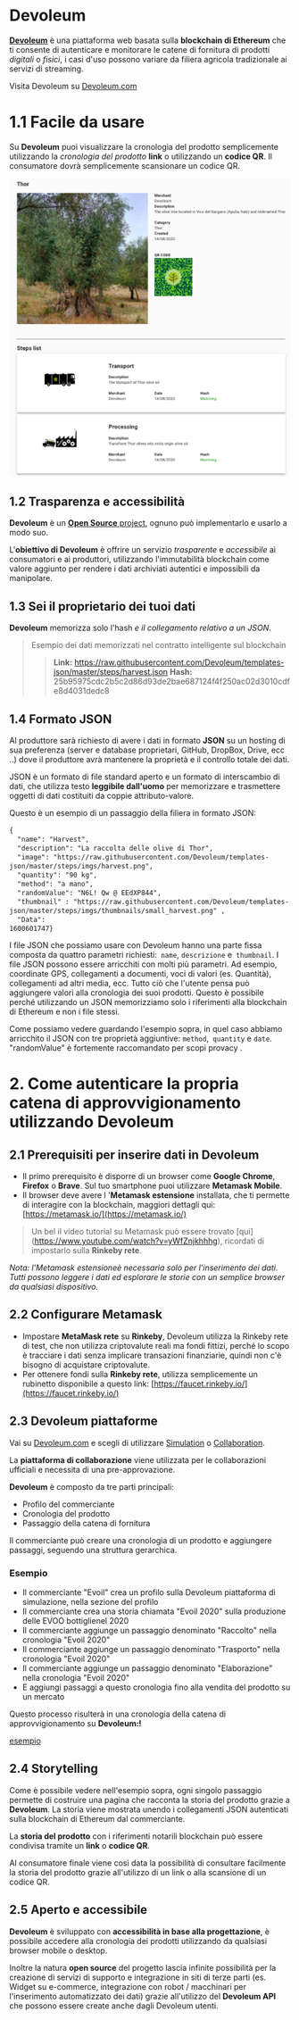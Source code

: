 # Devoleum
**[Devoleum](devoleum.com)** è una piattaforma web basata sulla **blockchain di Ethereum** che ti consente di autenticare e monitorare le catene di fornitura di prodotti *digitali* o *fisici*, i casi d'uso possono variare da filiera agricola tradizionale ai servizi di streaming.

Visita Devoleum su [Devoleum.com](Devoleum.com)

# 1.1 Facile da usare

Su **Devoleum** puoi visualizzare la cronologia del prodotto semplicemente utilizzando la *cronologia del prodotto* **link** o utilizzando un **codice QR**. Il consumatore dovrà semplicemente scansionare un codice QR.

![esempio](https://github.com/Devoleum/docs/blob/master/img/EN/easytouse_en.png?raw=true)

## 1.2 Trasparenza e accessibilità 

**Devoleum** è un [**Open Source** project](https://github.com/Devoleum), ognuno può implementarlo e usarlo a modo suo. 

L'**obiettivo di Devoleum** è offrire un servizio *trasparente* e *accessibile* ai consumatori e ai produttori, utilizzando l'immutabilità blockchain come valore aggiunto per rendere i dati archiviati autentici e impossibili da manipolare.

## 1.3 Sei il proprietario dei tuoi dati

**Devoleum** memorizza solo l'hash *e il collegamento relativo a un JSON*.


> Esempio dei dati memorizzati nel contratto intelligente sul
blockchain
>>**Link:**
https://raw.githubusercontent.com/Devoleum/templates-json/master/steps/harvest.json
>>**Hash:** 25b95975cdc2b5c2d86d93de2bae687124f4f250ac02d3010cdfe8d4031dedc8

## 1.4 Formato JSON

Al produttore sarà richiesto di avere i dati in formato **JSON** su un hosting di sua preferenza (server e database proprietari, GitHub, DropBox, Drive, ecc ..) dove il produttore avrà mantenere la proprietà e il controllo totale dei dati.

JSON è un formato di file standard aperto e un formato di interscambio di dati, che utilizza testo **leggibile dall'uomo** per memorizzare e trasmettere oggetti di dati costituiti da coppie attributo-valore. 

Questo è un esempio di un passaggio della filiera in formato JSON:
```
{
  "name": "Harvest",
  "description": "La raccolta delle olive di Thor",
  "image": "https://raw.githubusercontent.com/Devoleum/templates-json/master/steps/imgs/harvest.png",
  "quantity": "90 kg",
  "method": "a mano",
  "randomValue": "N6L! Qw @ EEdXP844",
  "thumbnail" : "https://raw.githubusercontent.com/Devoleum/templates-json/master/steps/imgs/thumbnails/small_harvest.png" ,
  "Data": 
1600601747}
```

I file JSON che possiamo usare con Devoleum hanno una parte fissa composta da quattro parametri richiesti:` name`, `descrizione` e` thumbnail`. I file JSON possono essere arricchiti con molti più parametri. Ad esempio, coordinate GPS, collegamenti a documenti, voci di valori (es. Quantità), collegamenti ad altri media, ecc. Tutto ciò che l'utente pensa può aggiungere valori alla cronologia dei suoi prodotti. Questo è possibile perché utilizzando un JSON memorizziamo solo i riferimenti alla blockchain di Ethereum e non i file stessi.  

Come possiamo vedere guardando l'esempio sopra, in quel caso abbiamo arricchito il JSON con tre proprietà aggiuntive: `method`,` quantity` e `date`. "randomValue" è fortemente raccomandato per scopi provacy .

# 2. Come autenticare la propria catena di approvvigionamento utilizzando Devoleum

## 2.1 Prerequisiti per inserire dati in Devoleum

* Il primo prerequisito è disporre di un browser come **Google Chrome**, **Firefox** o **Brave**. Sul tuo smartphone puoi utilizzare **Metamask Mobile**.
* Il browser deve avere l '**Metamask estensione** installata, che ti permette di interagire con la blockchain, maggiori dettagli qui: [https://metamask.io/](https://metamask.io/)

> Un bel il video tutorial su Metamask può essere trovato [qui] (https://www.youtube.com/watch?v=yWfZnjkhhhg), ricordati di impostarlo sulla **Rinkeby rete**.  

*Nota: l'Metamask estensioneè necessaria solo per l'inserimento dei dati. Tutti possono leggere i dati ed esplorare le storie con un semplice browser da qualsiasi dispositivo.*

## 2.2 Configurare Metamask

* Impostare **MetaMask rete** su **Rinkeby**, Devoleum utilizza la Rinkeby rete di test, che non utilizza criptovalute reali ma fondi fittizi, perché lo scopo è tracciare i dati senza implicare transazioni finanziarie, quindi non c'è bisogno di acquistare criptovalute.
* Per ottenere fondi sulla **Rinkeby rete**, utilizza semplicemente un rubinetto disponibile a questo link: [https://faucet.rinkeby.io/](https://faucet.rinkeby.io/)


## 2.3 Devoleum piattaforme

Vai su [Devoleum.com](https://www.devoleum.com/) e scegli di utilizzare [Simulation](https://simulation.devoleum.com/) o [Collaboration](https://collaborations.devoleum.com/Histories). 

La **piattaforma di collaborazione** viene utilizzata per le collaborazioni ufficiali e necessita di una pre-approvazione. 

**Devoleum** è composto da tre parti principali:

* Profilo del commerciante
* Cronologia del prodotto
* Passaggio della catena di fornitura

Il commerciante può creare una cronologia di un prodotto e aggiungere passaggi, seguendo una struttura gerarchica. 

### Esempio

* Il commerciante "Evoil" crea un profilo sulla Devoleum piattaforma di simulazione, nella sezione del profilo
* Il commerciante crea una storia chiamata "Evoil 2020" sulla produzione delle EVOO bottiglienel 2020
* Il commerciante aggiunge un passaggio denominato "Raccolto" nella cronologia "Evoil 2020"
* Il commerciante aggiunge un passaggio denominato "Trasporto" nella cronologia "Evoil 2020"
* Il commerciante aggiunge un passaggio denominato "Elaborazione" nella cronologia "Evoil 2020"
* E aggiungi passaggi a questo cronologia fino alla vendita del prodotto su un mercato

Questo processo risulterà in una cronologia della catena di approvvigionamento su **Devoleum:!**

[esempio](https://github.com/Devoleum/docs/blob/master/img/EN/example_en.png?raw=true)

## 2.4 Storytelling

Come è possibile vedere nell'esempio sopra, ogni singolo passaggio permette di costruire una pagina che racconta la storia del prodotto grazie a **Devoleum**. La storia viene mostrata unendo i collegamenti JSON autenticati sulla blockchain di Ethereum dal commerciante.

La **storia del prodotto** con i riferimenti notarili blockchain può essere condivisa tramite un **link** o **codice QR**.

Al consumatore finale viene così data la possibilità di consultare facilmente la storia del prodotto grazie all'utilizzo di un link o alla scansione di un codice QR.

## 2.5 Aperto e accessibile

**Devoleum** è sviluppato con **accessibilità in base alla progettazione**, è possibile accedere alla cronologia dei prodotti utilizzando da qualsiasi browser mobile o desktop.

Inoltre la natura **open source** del progetto lascia infinite possibilità per la creazione di servizi di supporto e integrazione in siti di terze parti (es. Widget su e-commerce, integrazione con robot / macchinari per l'inserimento automatizzato dei dati) grazie all'utilizzo del **Devoleum API** che possono essere create anche dagli Devoleum utenti.



